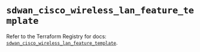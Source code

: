 # `sdwan_cisco_wireless_lan_feature_template`

Refer to the Terraform Registry for docs: [`sdwan_cisco_wireless_lan_feature_template`](https://registry.terraform.io/providers/ciscodevnet/sdwan/0.8.0/docs/resources/cisco_wireless_lan_feature_template).
